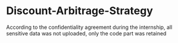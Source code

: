 # Discount-Arbitrage-Strategy

According to the confidentiality agreement during the internship, all sensitive data was not uploaded, only the code part was retained
